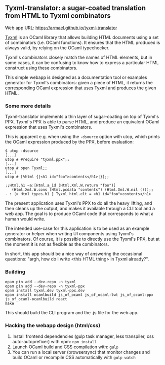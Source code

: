 ## Tyxml-translator: a sugar-coated translation from HTML to Tyxml combinators

Web app URL: https://armael.github.io/tyxml-translator

[Tyxml](https://github.com/ocsigen/tyxml) is an OCaml library that allows
building HTML documents using a set of combinators (i.e. OCaml functions). It
ensures that the HTML produced is always valid, by relying on the OCaml
typechecker.

Tyxml's combinators closely match the names of HTML elements, but in some cases,
it can be confusing to know how to express a particular HTML construct using
these combinators.

This simple webapp is designed as a documentation tool or examples generator for
Tyxml's combinators: given a piece of HTML, it returns the corresponding OCaml
expression that uses Tyxml and produces the given HTML.

### Some more details

Tyxml-translator implements a thin layer of sugar-coating on top of Tyxml's PPX.
Tyxml's PPX is able to parse HTML, and produce an equivalent OCaml expression
that uses Tyxml's combinators.

This is apparent e.g. when using the `-dsource` option with utop, which prints
the OCaml expression produced by the PPX, before evaluation:

```
$ utop -dsource
[...]
utop # #require "tyxml.ppx";;
[...]
utop # open Tyxml;;
[...]
utop # [%html {|<h1 id="foo">contents</h1>|}];;

;;Html.h1 ~a:[Html.a_id (Html.Xml.W.return "foo")]
   (Html.Xml.W.cons (Html.pcdata "contents") (Html.Xml.W.nil ()));;
- : [> Html_types.h1 ] Tyxml_html.elt = <h1 id="foo">contents</h1>
```


The present application uses Tyxml's PPX to do all the heavy lifting, and then
cleans up the output, and makes it available through a CLI tool and a web app.
The goal is to produce OCaml code that corresponds to what a human would write.

The intended use-case for this application is to be used as an example generator
or helper when writing UI components using Tyxml's combinators. Of course, it is
possible to directly use the Tyxml's PPX, but at the moment it is not as
flexible as the combinators.

In short, this app should be a nice way of answering the occasional questions:
"argh, how do I write \<this HTML thing\> in Tyxml already?".

### Building

```
opam pin add --dev-repo -n tyxml
opam pin add --dev-repo -n tyxml-ppx
opam install tyxml.dev tyxml-ppx.dev
opam install ocamlbuild js_of_ocaml js_of_ocaml-lwt js_of_ocaml-ppx js_of_ocaml-ocamlbuild react
make
```

This should build the CLI program and the .js file for the web app.

### Hacking the webapp design (html/css)

1. Install frontend dependencies (gulp task manager, less transpiler, css auto-autoprefixer) with npm: `npm install`
2. Launch OCaml build and CSS compilation with: `gulp`
3. You can run a local server (browsersync) that monitor changes and build OCaml or recompile CSS automatically with `gulp watch`
